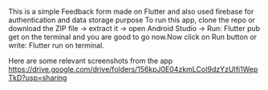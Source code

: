 This is a simple Feedback form made on Flutter and also used firebase for authentication and data storage purpose
To run this app,
clone the repo or download the ZIP file -> extract it -> open Android Studio -> Run: Flutter pub get on the terminal and you are good to go now.Now click on Run button or write: Flutter run on terminal.

Here are some relevant screenshots from the app 
https://drive.google.com/drive/folders/156kpJ0E04zkmLCoI9dzYzUIfj1WepTkD?usp=sharing
